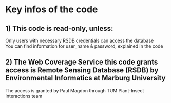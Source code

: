 # Key infos of the code

## 1) This code is read-only, unless:
 
Only users with necessary RSDB credentials can access the database <br />
You can find information for user_name & password, explained in the code

## 2) The Web Coverage Service this code grants access is Remote Sensing Database (RSDB) by Environmental Informatics at Marburg University 

The access is granted by Paul Magdon through TUM Plant-Insect Interactions team
 
